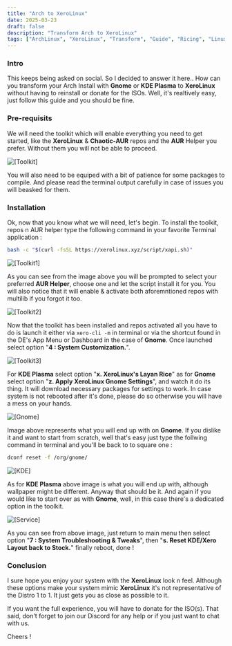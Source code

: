 ```yaml
---
title: "Arch to XeroLinux"
date: 2025-03-23
draft: false
description: "Transform Arch to XeroLinux"
tags: ["ArchLinux", "XeroLinux", "Transform", "Guide", "Ricing", "Linux"]
---
```

### Intro

This keeps being asked on social. So I decided to answer it here.. How can you transform your Arch Install with **Gnome** or **KDE Plasma** to **XeroLinux** without having to reinstall or donate for the ISOs. Well, it's realtively easy, just follow this guide and you should be fine.

### Pre-requisits

We will need the toolkit which will enable everything you need to get started, like the **XeroLinux** & **Chaotic-AUR** repos and the **AUR** Helper you prefer. Without them you will not be able to proceed. 

![[Toolkit]](https://i.imgur.com/JuWceYE.png)

You will also need to be equiped with a bit of patience for some packages to compile. And please read the terminal output carefully in case of issues you will beasked for them. 

### Installation

Ok, now that you know what we will need, let's begin. To install the toolkit, repos n AUR helper type the following command in your favorite Terminal application :

```Bash
bash -c "$(curl -fsSL https://xerolinux.xyz/script/xapi.sh)"
```

![[Toolkit1]](https://i.imgur.com/5lDm8Sv.png)

As you can see from the image above you will be prompted to select your preferred **AUR Helper**, choose one and let the script install it for you. You will also notice that it will enable & activate both aforemntioned repos with multilib if you forgot it too.

![[Toolkit2]](https://i.imgur.com/tcZ8sDC.png)

Now that the toolkit has been installed and repos activated all you have to do is launch it either via `xero-cli -m` in terminal or via the shortcut found in the DE's App Menu or Dashboard in the case of **Gnome**. Once launched select option "**4 : System Customization.**".

![[Toolkit3]](https://i.imgur.com/aJBDnPS.png)

For **KDE Plasma** select option "**x. XeroLinux's Layan Rice**" as for **Gnome** select option "**z. Apply XeroLinux Gnome Settings**", and watch it do its thing. It will download necessary packages for settings to work. In case system is not rebooted after it's done, please do so otherwise you will have a mess on your hands.

![[Gnome]](https://i.imgur.com/PRun3J5.jpeg)

Image above represents what you will end up with on **Gnome**. If you dislike it and want to start from scratch, well that's easy just type the follwing command in terminal and you'll be back to to square one :

```Bash
dconf reset -f /org/gnome/
```

![[KDE]](https://i.imgur.com/VA2tycb.jpeg)

As for **KDE Plasma** above image is what you will end up with, although wallpaper might be different. Anyway that should be it. And again if you would like to start over as with **Gnome**, well, in this case there's a dedicated option in the toolkit. 

![[Service]](https://i.imgur.com/oh2PZy0.png)

As you can see from above image, just return to main menu then select option "**7 : System Troubleshooting & Tweaks**", then "**s. Reset KDE/Xero Layout back to Stock.**" finally reboot, done !

### Conclusion

I sure hope you enjoy your system with the **XeroLinux** look n feel. Although these options make your system mimic **XeroLinux** it's not representative of the Distro 1 to 1. It just gets you as close as possible to it.

If you want the full experience, you will have to donate for the ISO(s). That said, don't forget to join our Discord for any help or if you just want to chat with us.

Cheers !








